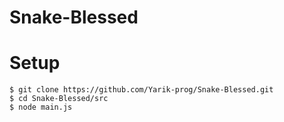 # Snake-Blessed

# Setup
```
$ git clone https://github.com/Yarik-prog/Snake-Blessed.git
$ cd Snake-Blessed/src
$ node main.js
```